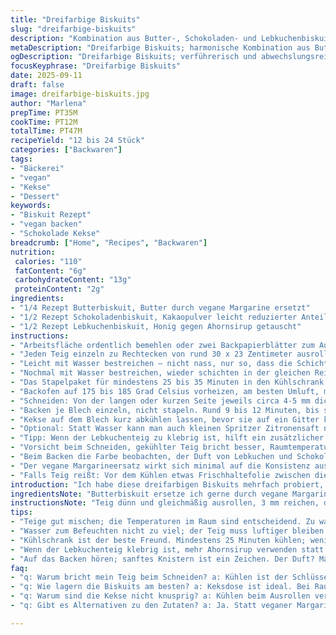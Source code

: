 ```yaml
---
title: "Dreifarbige Biskuits"
slug: "dreifarbige-biskuits"
description: "Kombination aus Butter-, Schokoladen- und Lebkuchenbiskuits; Teig wird mehrfach geschichtet, wodurch ein marmoriertes Muster entsteht; Backzeit ca. 9–11 Minuten bei 175–185 °C; ergibt 6 bis 24 Stück je nach Schnitt und Dicke; vegetarisch, ohne Nüsse und laktosefrei dank Ersatz der Butter durch vegane Margarine; ideal für experimentierfreudige Bäcker; Texturen variieren leicht durch Zutaten, was den Geschmack spannend macht."
metaDescription: "Dreifarbige Biskuits; harmonische Kombination aus Butter-, Schokoladen- und Lebkuchenbiskuits; ein österlicher Genuss auf jedem Tisch."
ogDescription: "Dreifarbige Biskuits; verführerisch und abwechslungsreich; ideal für einen besonderen Anlass und perfekt leicht in der Zubereitung."
focusKeyphrase: "Dreifarbige Biskuits"
date: 2025-09-11
draft: false
image: dreifarbige-biskuits.jpg
author: "Marlena"
prepTime: PT35M
cookTime: PT12M
totalTime: PT47M
recipeYield: "12 bis 24 Stück"
categories: ["Backwaren"]
tags:
- "Bäckerei"
- "vegan"
- "Kekse"
- "Dessert"
keywords:
- "Biskuit Rezept"
- "vegan backen"
- "Schokolade Kekse"
breadcrumb: ["Home", "Recipes", "Backwaren"]
nutrition: 
 calories: "110"
 fatContent: "6g"
 carbohydrateContent: "13g"
 proteinContent: "2g"
ingredients:
- "1/4 Rezept Butterbiskuit, Butter durch vegane Margarine ersetzt"
- "1/2 Rezept Schokoladenbiskuit, Kakaopulver leicht reduzierter Anteil"
- "1/2 Rezept Lebkuchenbiskuit, Honig gegen Ahornsirup getauscht"
instructions:
- "Arbeitsfläche ordentlich bemehlen oder zwei Backpapierblätter zum Ausrollen verwenden. Wichtig: Teig immer auskühlen lassen vor dem Ausrollen, sonst zerreißt er unnötig."
- "Jeden Teig einzeln zu Rechtecken von rund 30 x 23 Zentimeter ausrollen, möglichst auf 2,5-3 mm Dicke, nicht dünner, sonst bricht er beim späteren Schneiden."
- "Leicht mit Wasser bestreichen – nicht nass, nur so, dass die Schichten haften – dann direkt aufeinander schichten. Immer Farben abwechseln, also Butter - Schoko - Lebkuchen, dann nochmal teilen in drei Rechtecke von je 23 x 10 cm."
- "Nochmal mit Wasser bestreichen, wieder schichten in der gleichen Reihenfolge. Warum? Sonst löst sich alles beim Schneiden."
- "Das Stapelpaket für mindestens 25 bis 35 Minuten in den Kühlschrank legen. Kälte sorgt für Festigkeit; sonst verbiegen die Scheiben und kleben."
- "Backofen auf 175 bis 185 Grad Celsius vorheizen, am besten Umluft, mittlere Schiene. Unbedingt Backpapier oder Silikonmatte nehmen, sonst schwitzen die Kekse und kleben am Blech fest."
- "Schneiden: Von der langen oder kurzen Seite jeweils circa 4-5 mm dicke Scheiben abtrennen. Dann jede Scheibe in kleine Rechtecke teilen, nach Lust und Laune. Nicht zu dick, damit sie durchbacken und nicht schmierig bleiben."
- "Backen je Blech einzeln, nicht stapeln. Rund 9 bis 12 Minuten, bis sie oben ganz leicht goldbraun werden. Das typische sanfte Knistern der Kekse beim Backen zeigt Feuchtigkeit entweicht."
- "Kekse auf dem Blech kurz abkühlen lassen, bevor sie auf ein Gitter kommen. Vollständiges Auskühlen ist wichtig, weil sie dann knusprig bleiben. Fertig sind sie, wenn die Unterseite trocken wirkt, nicht glänzend oder feucht."
- "Optional: Statt Wasser kann man auch kleinen Spritzer Zitronensaft nutzen für besseren Halt."
- "Tipp: Wenn der Lebkuchenteig zu klebrig ist, hilft ein zusätzlicher Spritzer Ahornsirup statt Honig – bindet und bleibt saftig."
- "Vorsicht beim Schneiden, gekühlter Teig bricht besser, Raumtemperatur zu warm = matschig, zu kalt = zerbricht beim Schneiden."
- "Beim Backen die Farbe beobachten, der Duft von Lebkuchen und Schokolade zeigt, wann sie perfekt sind."
- "Der vegane Margarineersatz wirkt sich minimal auf die Konsistenz aus, macht sie leicht fluffiger, aber weniger aromatisch als echte Butter."
- "Falls Teig reißt: Vor dem Kühlen etwas Frischhaltefolie zwischen die Lagen legen für einfache Trennung."
introduction: "Ich habe diese dreifarbigen Biskuits mehrfach probiert, jedes Mal anders geschichtet, und lernte viel über das Zusammenspiel der Teige. Der Wechsel zwischen Butter-, Schokoladen- und Lebkuchenteig ergibt Spannung beim Kauen, außerdem die visuelle Überraschung. Statt Butter vegane Margarine zu verwenden, bringt etwas mehr Lockerheit, aber man verliert ein wenig Tiefe beim Geschmack. Für alle, die keine Nüsse oder Lactose wollen, praktisch. Ahornsirup im Lebkuchenteig macht ihn weicher und milder als Honig, sodass der Geschmack nicht zu dominant wird. Die Zubereitung ist Geduldsspiel – kein Hektikrezept – Erzwingen endet in gebrochenem Teig. Der Trick ist, genügend Zeit fürs Kühlen zu nehmen. Manche mögen die Kekse mit Zimt, andere lieber pur, ich schätze den Mix Asynchronität. Die Struktur ändert sich spürbar, wenn man die Scheiben dicker oder dünner schneidet. Backerlebnis mit Überraschung. Weniger kompliziert als gedacht, wenn man sich auf die Haptik verlässt."
ingredientsNote: "Butterbiskuit ersetze ich gerne durch vegane Margarine, die gibt eine gewisse Frische, und glutenfrei ist auch möglich mit gleichen Mengen Ersatzmehl, allerdings verändert sich die Textur. Schokoladenbiskuit nehme ich mit eher dunklem Kakaopulver, etwa 12 statt 15 Gramm, um Bitterkeit zu dämpfen. Statt Honig im Lebkuchenteig finde ich Ahornsirup angenehmer, hält den Teig geschmeidig und weniger kratzig. Wichtig: Alle Teige müssen ähnlich Feuchtigkeitslevel haben, sonst baut das Stapeln Spannung auf und der Teig reißt. Variation: Statt Lebkuchenbiskuit kann man Vanillebiskuit nutzen für milde Note. Wasser zum Befeuchten ist cleverer als Eierwasser, da klebt nicht zu stark und lässt sich leichter schneiden. Wichtig beim Ausrollen die Dicke konstant halten, mit Nudelholz-Arretierung oder Lineal ausmessen."
instructionsNote: "Teig dünn und gleichmäßig ausrollen, 3 mm reichen, damit der Biskuit noch stabil bleibt und beim Schichten nicht reißt. Das Befeuchten mit Wasser hilft, verbindet die Schichten sanft, wichtiger als man denkt. Beim Schichten darauf achten, dass keine Luftblasen eingeschlossen werden – am Rand minimal andrücken. Kühlzeit ist Schlüssel – weniger als 25 Minuten ergibt zu brüchigen Teig; zu lange über eine Stunde wird zu fest. Beim Backen auf goldgelbe Ränder achten, das verrät garstufe besser als Zeitangaben. Geruch des Lebkuchens und sanftes Knistern sind gute Signale. Das Schneiden funktioniert besser, wenn man ein großes scharfes Messer nimmt, sauber schneiden, nicht säbeln. Nach dem Backen unmittelbar den Hinweis: Auf Blech kurz abkühlen lassen, dann vorsichtig aufs Gitter heben, sonst brechen sie leicht. Wenn Kekse vorzeitig weich bleiben, durfte der Teig nicht fest genug kühlen vor dem Backen. Experimentiere mit Schichten – manchmal ein bisschen dickere Schichten ergeben rustikale Optik, dünnere Schichten zierlich und fein. Wichtig: Nicht alle Schichten gleich dick, Schönheit lebt von Variation."
tips:
- "Teige gut mischen; die Temperaturen im Raum sind entscheidend. Zu warm erweicht den Teig zu stark; zu kalt macht ihn brüchig. Beim Ausrollen; auf die Dicke achten, etwa 2-3 mm. Dann wird's gleichmäßiger und schöner."
- "Wasser zum Befeuchten nicht zu viel; der Teig muss luftiger bleiben. Alternativ kann es Zitronensaft sein; gibt einen interessanten Geschmack und bessere Haftung. Dabei die Ränder gut andrücken, keine Luftblasen."
- "Kühlschrank ist der beste Freund. Mindestens 25 Minuten kühlen; weniger macht die Scheiben brüchig. Zu lange? Sie sind dann zu fest. Das Timing ist entscheidend, auch für das Backen."
- "Wenn der Lebkuchenteig klebrig ist, mehr Ahornsirup verwenden statt Honig; bewahrt die Konsistenz. Schichten und Teige beobachten; jeder ist eigen. Nicht mit der Masse übertreiben."
- "Auf das Backen hören; sanftes Knistern ist ein Zeichen. Der Duft? Man weiß, dass sie fast fertig sind. Ideal die Farbe im Auge behalten; goldbraun ist das Ziel, nicht zu dunkel."
faq:
- "q: Warum bricht mein Teig beim Schneiden? a: Kühlen ist der Schlüssel. Wenn zu warm, zerrinnt alles. Wenn zu kalt, zerbricht es. Vor dem Schneiden mit etwas Wasser befeuchten."
- "q: Wie lagern die Biskuits am besten? a: Keksdose ist ideal. Bei Raumtemperatur, weniger Feuchtigkeit. Luftdicht verpacken, sonst werden sie weich. Wenn sie trocken sind? Einfach kurz im Ofen aufbacken."
- "q: Warum sind die Kekse nicht knusprig? a: Kühlen beim Ausrollen vergessen? Ansonsten früher aus dem Ofen; das Knistern ist wichtig. Wenn sie nach dem Backen weich sind, vielleicht war der Teig nicht kühl genug."
- "q: Gibt es Alternativen zu den Zutaten? a: Ja. Statt veganer Margarine Butter; die Konsistenz ändert sich. Für glutenfrei einfach Ersatzmehl verwenden. Aber die Textur wird nicht gleich sein."

---
```

